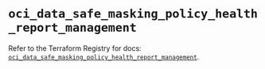 # `oci_data_safe_masking_policy_health_report_management`

Refer to the Terraform Registry for docs: [`oci_data_safe_masking_policy_health_report_management`](https://registry.terraform.io/providers/oracle/oci/6.18.0/docs/resources/data_safe_masking_policy_health_report_management).
